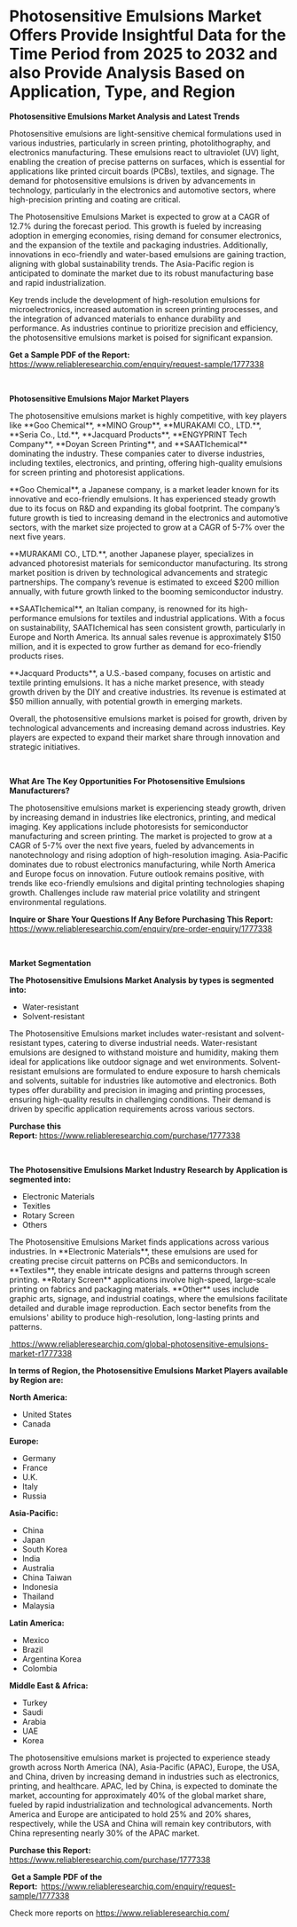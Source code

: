 <p><h1>Photosensitive Emulsions Market Offers Provide Insightful Data for the Time Period from 2025 to 2032 and also Provide Analysis Based on Application, Type, and Region</h1></p><p><strong>Photosensitive Emulsions Market Analysis and Latest Trends</strong></p>
<p><p>Photosensitive emulsions are light-sensitive chemical formulations used in various industries, particularly in screen printing, photolithography, and electronics manufacturing. These emulsions react to ultraviolet (UV) light, enabling the creation of precise patterns on surfaces, which is essential for applications like printed circuit boards (PCBs), textiles, and signage. The demand for photosensitive emulsions is driven by advancements in technology, particularly in the electronics and automotive sectors, where high-precision printing and coating are critical.</p><p>The Photosensitive Emulsions Market is expected to grow at a CAGR of 12.7% during the forecast period. This growth is fueled by increasing adoption in emerging economies, rising demand for consumer electronics, and the expansion of the textile and packaging industries. Additionally, innovations in eco-friendly and water-based emulsions are gaining traction, aligning with global sustainability trends. The Asia-Pacific region is anticipated to dominate the market due to its robust manufacturing base and rapid industrialization.</p><p>Key trends include the development of high-resolution emulsions for microelectronics, increased automation in screen printing processes, and the integration of advanced materials to enhance durability and performance. As industries continue to prioritize precision and efficiency, the photosensitive emulsions market is poised for significant expansion.</p></p>
<p><strong>Get a Sample PDF of the Report:&nbsp;</strong> <a href="https://www.reliableresearchiq.com/enquiry/request-sample/1777338?utm_campaign=1144&utm_medium=2&utm_source=Github&utm_content=ia&utm_term=26012025&utm_id=photosensitive-emulsions">https://www.reliableresearchiq.com/enquiry/request-sample/1777338</a></p>
<p>&nbsp;</p>
<p><strong>Photosensitive Emulsions Major Market Players</strong></p>
<p><p>The photosensitive emulsions market is highly competitive, with key players like **Goo Chemical**, **MINO Group**, **MURAKAMI CO., LTD.**, **Seria Co., Ltd.**, **Jacquard Products**, **ENGYPRINT Tech Company**, **Doyan Screen Printing**, and **SAATIchemical** dominating the industry. These companies cater to diverse industries, including textiles, electronics, and printing, offering high-quality emulsions for screen printing and photoresist applications.</p><p>**Goo Chemical**, a Japanese company, is a market leader known for its innovative and eco-friendly emulsions. It has experienced steady growth due to its focus on R&D and expanding its global footprint. The company’s future growth is tied to increasing demand in the electronics and automotive sectors, with the market size projected to grow at a CAGR of 5-7% over the next five years.</p><p>**MURAKAMI CO., LTD.**, another Japanese player, specializes in advanced photoresist materials for semiconductor manufacturing. Its strong market position is driven by technological advancements and strategic partnerships. The company’s revenue is estimated to exceed $200 million annually, with future growth linked to the booming semiconductor industry.</p><p>**SAATIchemical**, an Italian company, is renowned for its high-performance emulsions for textiles and industrial applications. With a focus on sustainability, SAATIchemical has seen consistent growth, particularly in Europe and North America. Its annual sales revenue is approximately $150 million, and it is expected to grow further as demand for eco-friendly products rises.</p><p>**Jacquard Products**, a U.S.-based company, focuses on artistic and textile printing emulsions. It has a niche market presence, with steady growth driven by the DIY and creative industries. Its revenue is estimated at $50 million annually, with potential growth in emerging markets.</p><p>Overall, the photosensitive emulsions market is poised for growth, driven by technological advancements and increasing demand across industries. Key players are expected to expand their market share through innovation and strategic initiatives.</p></p>
<p>&nbsp;</p>
<p><strong>What Are The Key Opportunities For Photosensitive Emulsions Manufacturers?</strong></p>
<p><p>The photosensitive emulsions market is experiencing steady growth, driven by increasing demand in industries like electronics, printing, and medical imaging. Key applications include photoresists for semiconductor manufacturing and screen printing. The market is projected to grow at a CAGR of 5-7% over the next five years, fueled by advancements in nanotechnology and rising adoption of high-resolution imaging. Asia-Pacific dominates due to robust electronics manufacturing, while North America and Europe focus on innovation. Future outlook remains positive, with trends like eco-friendly emulsions and digital printing technologies shaping growth. Challenges include raw material price volatility and stringent environmental regulations.</p></p>
<p><strong>Inquire or Share Your Questions If Any Before Purchasing This Report:</strong> <a href="https://www.reliableresearchiq.com/enquiry/pre-order-enquiry/1777338?utm_campaign=1144&utm_medium=2&utm_source=Github&utm_content=ia&utm_term=26012025&utm_id=photosensitive-emulsions">https://www.reliableresearchiq.com/enquiry/pre-order-enquiry/1777338</a></p>
<p>&nbsp;</p>
<p><strong>Market Segmentation</strong></p>
<p><strong>The Photosensitive Emulsions Market Analysis by types is segmented into:</strong></p>
<p><ul><li>Water-resistant</li><li>Solvent-resistant</li></ul></p>
<p><p>The Photosensitive Emulsions market includes water-resistant and solvent-resistant types, catering to diverse industrial needs. Water-resistant emulsions are designed to withstand moisture and humidity, making them ideal for applications like outdoor signage and wet environments. Solvent-resistant emulsions are formulated to endure exposure to harsh chemicals and solvents, suitable for industries like automotive and electronics. Both types offer durability and precision in imaging and printing processes, ensuring high-quality results in challenging conditions. Their demand is driven by specific application requirements across various sectors.</p></p>
<p><strong>Purchase this Report:&nbsp;</strong><a href="https://www.reliableresearchiq.com/purchase/1777338?utm_campaign=1144&utm_medium=2&utm_source=Github&utm_content=ia&utm_term=26012025&utm_id=photosensitive-emulsions">https://www.reliableresearchiq.com/purchase/1777338</a></p>
<p>&nbsp;</p>
<p><strong>The Photosensitive Emulsions Market Industry Research by Application is segmented into:</strong></p>
<p><ul><li>Electronic Materials</li><li>Texitles</li><li>Rotary Screen</li><li>Others</li></ul></p>
<p><p>The Photosensitive Emulsions Market finds applications across various industries. In **Electronic Materials**, these emulsions are used for creating precise circuit patterns on PCBs and semiconductors. In **Textiles**, they enable intricate designs and patterns through screen printing. **Rotary Screen** applications involve high-speed, large-scale printing on fabrics and packaging materials. **Other** uses include graphic arts, signage, and industrial coatings, where the emulsions facilitate detailed and durable image reproduction. Each sector benefits from the emulsions' ability to produce high-resolution, long-lasting prints and patterns.</p></p>
<p><a href="https://www.reliableresearchiq.com/global-photosensitive-emulsions-market-r1777338?utm_campaign=1144&utm_medium=2&utm_source=Github&utm_content=ia&utm_term=26012025&utm_id=photosensitive-emulsions">&nbsp;https://www.reliableresearchiq.com/global-photosensitive-emulsions-market-r1777338</a></p>
<p><strong>In terms of Region, the Photosensitive Emulsions Market Players available by Region are:</strong></p>
<p>
    <p> <strong> North America: </strong>
        <ul>
            <li>United States</li>
            <li>Canada</li>
        </ul>
        </p> 
    <p> <strong> Europe: </strong>
        <ul>
            <li>Germany</li>
            <li>France</li>
            <li>U.K.</li>
            <li>Italy</li>
            <li>Russia</li>
        </ul>
        </p> 
    <p> <strong> Asia-Pacific: </strong>
        <ul>
            <li>China</li>
            <li>Japan</li>
            <li>South Korea</li>
            <li>India</li>
            <li>Australia</li>
            <li>China Taiwan</li>
            <li>Indonesia</li>
            <li>Thailand</li>
            <li>Malaysia</li>
        </ul>
        </p> 
    <p> <strong> Latin America: </strong>
        <ul>
            <li>Mexico</li>
            <li>Brazil</li>
            <li>Argentina Korea</li>
            <li>Colombia</li>
        </ul>
        </p> 
    <p> <strong> Middle East & Africa: </strong>
        <ul>
            <li>Turkey</li>
            <li>Saudi</li>
            <li>Arabia</li>
            <li>UAE</li>
            <li>Korea</li>
        </ul>
    </p>
    </p>
<p><p>The photosensitive emulsions market is projected to experience steady growth across North America (NA), Asia-Pacific (APAC), Europe, the USA, and China, driven by increasing demand in industries such as electronics, printing, and healthcare. APAC, led by China, is expected to dominate the market, accounting for approximately 40% of the global market share, fueled by rapid industrialization and technological advancements. North America and Europe are anticipated to hold 25% and 20% shares, respectively, while the USA and China will remain key contributors, with China representing nearly 30% of the APAC market.</p></p>
<p><strong>Purchase this Report: </strong><a href="https://www.reliableresearchiq.com/purchase/1777338?utm_campaign=1144&utm_medium=2&utm_source=Github&utm_content=ia&utm_term=26012025&utm_id=photosensitive-emulsions">https://www.reliableresearchiq.com/purchase/1777338</a></p>
<p>&nbsp;<strong>Get a Sample PDF of the Report:&nbsp;&nbsp;</strong><a href="https://www.reliableresearchiq.com/enquiry/request-sample/1777338?utm_campaign=1144&utm_medium=2&utm_source=Github&utm_content=ia&utm_term=26012025&utm_id=photosensitive-emulsions">https://www.reliableresearchiq.com/enquiry/request-sample/1777338</a></p>
<p><strong></strong></p>
<p>Check more reports on <a href="https://www.reliableresearchiq.com/?utm_campaign=1144&utm_medium=2&utm_source=Github&utm_content=ia&utm_term=26012025&utm_id=photosensitive-emulsions">https://www.reliableresearchiq.com/</a></p>